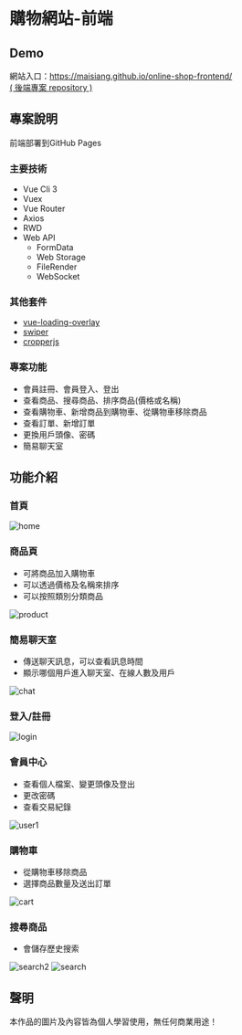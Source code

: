 # 購物網站-前端

## Demo
網站入口：https://maisiang.github.io/online-shop-frontend/  
[( 後端專案 repository )](https://github.com/Maisiang/online-shop-backend)

## 專案說明
前端部署到GitHub Pages
### 主要技術
- Vue Cli 3
- Vuex
- Vue Router
- Axios
- RWD
- Web API
    - FormData
    - Web Storage
    - FileRender
    - WebSocket

### 其他套件
- [vue-loading-overlay](https://github.com/ankurk91/vue-loading-overlay)
- [swiper](https://swiperjs.com/vue)
- [cropperjs](https://github.com/fengyuanchen/cropperjs)

### 專案功能
- 會員註冊、會員登入、登出
- 查看商品、搜尋商品、排序商品(價格或名稱)
- 查看購物車、新增商品到購物車、從購物車移除商品
- 查看訂單、新增訂單
- 更換用戶頭像、密碼
- 簡易聊天室

## 功能介紹
### 首頁
![home](https://user-images.githubusercontent.com/86739086/218415266-f0c3bbb8-f47d-4870-9824-2c8594452858.jpg)

### 商品頁
- 可將商品加入購物車
- 可以透過價格及名稱來排序
- 可以按照類別分類商品

![product](https://user-images.githubusercontent.com/86739086/218416273-1483d25d-19f0-45c7-ad0b-e522824e3215.jpg)

### 簡易聊天室
- 傳送聊天訊息，可以查看訊息時間
- 顯示哪個用戶進入聊天室、在線人數及用戶

![chat](https://user-images.githubusercontent.com/86739086/218420542-5a324eda-269b-4f38-af7c-949e7778613c.jpg)

### 登入/註冊
![login](https://user-images.githubusercontent.com/86739086/218416360-84b907f5-8b5a-43c0-a2a8-1afb57fa64b6.jpg)

### 會員中心
- 查看個人檔案、變更頭像及登出
- 更改密碼
- 查看交易紀錄

![user1](https://user-images.githubusercontent.com/86739086/218416680-442cce1e-8a6a-4a84-8473-18516cd8ebcd.jpg)

### 購物車
- 從購物車移除商品
- 選擇商品數量及送出訂單

![cart](https://user-images.githubusercontent.com/86739086/218416875-42170828-436a-46b4-8106-02161408a856.jpg)

### 搜尋商品
- 會儲存歷史搜索

![search2](https://user-images.githubusercontent.com/86739086/218416962-b7a78c7b-3039-40b0-825e-c5400bd88403.jpg)
![search](https://user-images.githubusercontent.com/86739086/218416948-eb928ec5-7066-4424-a4ae-78d76da0e1cc.jpg)


## 聲明
本作品的圖片及內容皆為個人學習使用，無任何商業用途！

